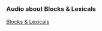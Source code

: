 <h3> Audio about Blocks & Lexicals </h3>

[Blocks & Lexicals](https://drive.google.com/file/d/14povzqPLcp1VQQJ81tJu2C6_iJOHUKkN/view?usp=sharing)
